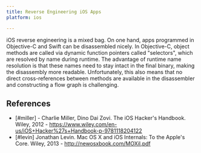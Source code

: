 ```yaml
---
title: Reverse Engineering iOS Apps
platform: ios

---
```


iOS reverse engineering is a mixed bag. On one hand, apps programmed in Objective-C and Swift can be disassembled nicely. In Objective-C, object methods are called via dynamic function pointers called "selectors", which are resolved by name during runtime. The advantage of runtime name resolution is that these names need to stay intact in the final binary, making the disassembly more readable. Unfortunately, this also means that no direct cross-references between methods are available in the disassembler and constructing a flow graph is challenging.

## References

- [#miller] - Charlie Miller, Dino Dai Zovi. The iOS Hacker's Handbook. Wiley, 2012 - <https://www.wiley.com/en-us/iOS+Hacker%27s+Handbook-p-9781118204122>
- [#levin] Jonathan Levin. Mac OS X and iOS Internals: To the Apple's Core. Wiley, 2013 - <http://newosxbook.com/MOXiI.pdf>
